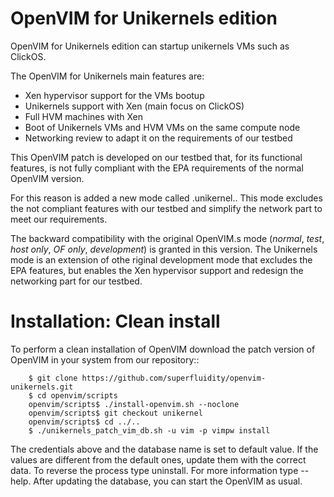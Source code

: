 # OpenVIM for  Unikernels edition

OpenVIM for Unikernels edition can startup unikernels VMs such as ClickOS.

The OpenVIM for Unikernels main features are:
- Xen hypervisor support for the VMs bootup
- Unikernels support with Xen (main focus on ClickOS)
- Full HVM machines with Xen
- Boot of Unikernels VMs and HVM VMs on the same compute node
- Networking review to adapt it on the requirements of our testbed

This OpenVIM patch is developed on our testbed that, for its functional features, is not fully compliant with the EPA requirements of the normal OpenVIM version.

For this reason is added a new mode called .unikernel.. This mode excludes the not compliant features with our testbed and simplify the network part to meet our requirements.

The backward compatibility with the original OpenVIM.s mode (_normal_, _test_, _host only_, _OF only_, _development_) is granted in this version. The Unikernels mode is an extension of othe riginal development mode that excludes the EPA features, but enables the Xen hypervisor support and redesign the networking part for our testbed.

# Installation: Clean install
To perform a clean installation of OpenVIM download the patch version of OpenVIM in your system from our repository::

        $ git clone https://github.com/superfluidity/openvim-unikernels.git
        $ cd openvim/scripts
        openvim/scripts$ ./install-openvim.sh --noclone
        openvim/scripts$ git checkout unikernel
        openvim/scripts$ cd ../..
        $ ./unikernels_patch_vim_db.sh -u vim -p vimpw install
        
The credentials above and the database name is set to default value. If the values are different from the default ones, update them with the correct data. To reverse the process type uninstall. For more information type --help.
After updating the database, you can start the OpenVIM as usual.


